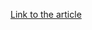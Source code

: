 [Link to the article](https://trendmicro.com/en_us/research/22/d/spring4shell-exploited-to-deploy-cryptocurrency-miners.html)
